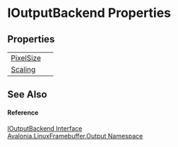 # IOutputBackend Properties




## Properties
<table>
<tr>
<td><a href="P_Avalonia_LinuxFramebuffer_Output_IOutputBackend_PixelSize">PixelSize</a></td>
<td> </td>
</tr>
<tr>
<td><a href="P_Avalonia_LinuxFramebuffer_Output_IOutputBackend_Scaling">Scaling</a></td>
<td> </td>
</tr>
</table>

## See Also


#### Reference
<a href="T_Avalonia_LinuxFramebuffer_Output_IOutputBackend">IOutputBackend Interface</a>  
<a href="N_Avalonia_LinuxFramebuffer_Output">Avalonia.LinuxFramebuffer.Output Namespace</a>  

